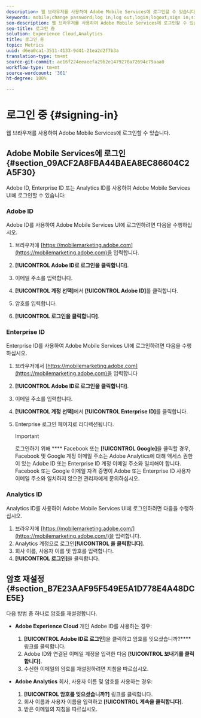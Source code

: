 ```yaml
---
description: 웹 브라우저를 사용하여 Adobe Mobile Services에 로그인할 수 있습니다.
keywords: mobile;change password;log in;log out;login;logout;sign in;signin
seo-description: 웹 브라우저를 사용하여 Adobe Mobile Services에 로그인할 수 있습니다.
seo-title: 로그인 중
solution: Experience Cloud,Analytics
title: 로그인 중
topic: Metrics
uuid: d6ea0ca1-3511-4133-9d41-21ea2d2f7b3a
translation-type: tm+mt
source-git-commit: ae16f224eeaeefa29b2e1479270a72694c79aaa0
workflow-type: tm+mt
source-wordcount: '361'
ht-degree: 100%

---
```



# 로그인 중 {#signing-in}

웹 브라우저를 사용하여 Adobe Mobile Services에 로그인할 수 있습니다.

## Adobe Mobile Services에 로그인 {#section_09ACF2A8FBA44BAEA8EC86604C2A5F30}

Adobe ID, Enterprise ID 또는 Analytics ID를 사용하여 Adobe Mobile Services UI에 로그인할 수 있습니다:

### Adobe ID

Adobe ID를 사용하여 Adobe Mobile Services UI에 로그인하려면 다음을 수행하십시오.

1. 브라우저에 [https://mobilemarketing.adobe.com](https://mobilemarketing.adobe.com)을 입력합니다.
1. **[!UICONTROL Adobe ID로 로그인을 클릭합니다]**.
1. 이메일 주소를 입력합니다.
1. **[!UICONTROL 계정 선택]**&#x200B;에서 **[!UICONTROL Adobe ID]**&#x200B;를 클릭합니다.

1. 암호를 입력합니다.
1. **[!UICONTROL 로그인을 클릭합니다]**.


### Enterprise ID

Enterprise ID를 사용하여 Adobe Mobile Services UI에 로그인하려면 다음을 수행하십시오.

1. 브라우저에서 [https://mobilemarketing.adobe.com](https://mobilemarketing.adobe.com)을 입력합니다
1. **[!UICONTROL Adobe ID로 로그인을 클릭합니다]**.
1. 이메일 주소를 입력합니다.
1. **[!UICONTROL 계정 선택]**&#x200B;에서 **[!UICONTROL Enterprise ID]**&#x200B;를 클릭합니다.

1. Enterprise 로그인 페이지로 리디렉션됩니다.

   >[!IMPORTANT]
   >
   >로그인하기 위해 **** Facebook 또는 **[!UICONTROL Google]**&#x200B;을 클릭할 경우, Facebook 및 Google 계정 이메일 주소는 Adobe Analytics에 대해 액세스 권한이 있는 Adobe ID 또는 Enterprise ID 계정 이메일 주소와 일치해야 합니다. Facebook 또는 Google 이메일 자격 증명이 Adobe 또는 Enterprise ID 사용자 이메일 주소와 일치하지 않으면 관리자에게 문의하십시오.

### Analytics ID

Analytics ID를 사용하여 Adobe Mobile Services UI에 로그인하려면 다음을 수행하십시오.

1. 브라우저에 [https://mobilemarketing.adobe.com/](https://mobilemarketing.adobe.com/)을 입력합니다.
1. Analytics 계정으로 로그인&#x200B;**[!UICONTROL 을 클릭합니다]**.
1. 회사 이름, 사용자 이름 및 암호를 입력합니다.
1. **[!UICONTROL 로그인]**&#x200B;을 클릭합니다.

## 암호 재설정 {#section_B7E23AAF95F549E5A1D778E4A48DCE5E}

다음 방법 중 하나로 암호를 재설정합니다.

* **Adobe Experience Cloud** 개인 Adobe ID를 사용하는 경우:

   1. **[!UICONTROL Adobe ID로 로그인]**&#x200B;을 클릭하고 암호를 잊으셨습니까?**** 링크를 클릭합니다.
   1. Adobe ID와 연결된 이메일 계정을 입력한 다음 **[!UICONTROL 보내기를 클릭합니다]**.
   1. 수신한 이메일의 암호를 재설정하려면 지침을 따르십시오.

* **Adobe Analytics** 회사, 사용자 이름 및 암호를 사용하는 경우:

   1. **[!UICONTROL 암호를 잊으셨습니까?]** 링크를 클릭합니다.
   1. 회사 이름과 사용자 이름을 입력하고 **[!UICONTROL 계속을 클릭합니다]**.
   1. 받은 이메일의 지침을 따르십시오.
